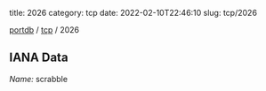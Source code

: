 title: 2026
category: tcp
date: 2022-02-10T22:46:10
slug: tcp/2026

[portdb](/) / [tcp](/category/tcp.html) / 2026


## IANA Data

_Name:_ scrabble

